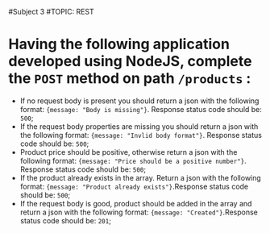 #Subject 3
#TOPIC: REST

# Having the following application developed using NodeJS, complete the `POST` method on path `/products` :

- If no request body is present you should return a json with the following format: `{message: "Body is missing"}`. Response status code should be: `500`;
- If the request body properties are missing you should return a json with the following format: `{message: "Invlid body format"}`. Response status code should be: `500`;
- Product price should be positive, otherwise return a json with the following format: `{message: "Price should be a positive number"}`. Response status code should be: `500`; 
- If the product already exists in the array. Return a json with the following format: `{message: "Product already exists"}`.Response status code should be: `500`;
- If the request body is good, product should be added in the array and return a json with the following format: `{message: "Created"}`.Response status code should be: `201`;
